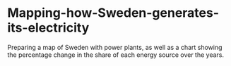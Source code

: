 # Mapping-how-Sweden-generates-its-electricity
Preparing a map of Sweden with power plants, as well as a chart showing the percentage change in the share of each energy source over the years.
